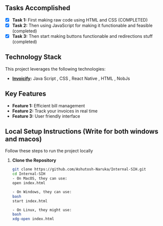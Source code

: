 ## Tasks Accomplished

- [x] **Task 1:** First making raw code using HTML and CSS (COMPLETED)
- [x] **Task 2:** Then using JavaScript for making it functionable and feasible (completed)
- [x] **Task 3:** Then start making buttons functionable and redirections stuff (completed)

## Technology Stack

This project leverages the following technologies:

- **[Invoicify](https://invoiicify.netlify.app/):** Java Script , CSS , React Native , HTML , NobJs 

## Key Features

- **Feature 1:** Efficient bill management
- **Feature 2:** Track your invoices in real time
- **Feature 3:** User friendly interface

## Local Setup Instructions (Write for both windows and macos)

Follow these steps to run the project locally

1. **Clone the Repository**
   ```bash
   git clone https://github.com/Ashutosh-Naruka/Internal-SIH.git
   cd Internal-SIH
   - On MacOS, they can use:
   open index.html
   
   - On Windows, they can use:
   bash
   start index.html
   
   - On Linux, they might use:
   bash
   xdg-open index.html
   ```


